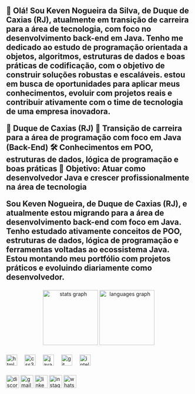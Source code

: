 <h2 align="left">👋 Olá! Sou Keven Nogueira da Silva, de Duque de Caxias (RJ), atualmente em transição de carreira para a área de tecnologia, com foco no desenvolvimento back-end em Java.
Tenho me dedicado ao estudo de programação orientada a objetos, algoritmos, estruturas de dados e boas práticas de codificação, com o objetivo de construir soluções robustas e escaláveis.
estou em busca de oportunidades para aplicar meus conhecimentos, evoluir com projetos reais e contribuir ativamente com o time de tecnologia de uma empresa inovadora.


📍 Duque de Caxias (RJ)
💼 Transição de carreira para a área de programação com foco em Java (Back-End)
🛠️ Conhecimentos em POO, estruturas de dados, lógica de programação e boas práticas
🎯 Objetivo: Atuar como desenvolvedor Java e crescer profissionalmente na área de tecnologia


Sou Keven Nogueira, de Duque de Caxias (RJ), e atualmente estou migrando para a área de desenvolvimento back-end com foco em Java.
Tenho estudado ativamente conceitos de POO, estruturas de dados, lógica de programação e ferramentas voltadas ao ecossistema Java.
Estou montando meu portfólio com projetos práticos e evoluindo diariamente como desenvolvedor.</h2>

###

<div align="center">
  <img src="https://github-readme-stats.vercel.app/api?username=Keven-Nogueira-da-Silva&hide_title=false&hide_rank=false&show_icons=true&include_all_commits=true&count_private=true&disable_animations=false&theme=dracula&locale=en&hide_border=false" height="150" alt="stats graph"  />
  <img src="https://github-readme-stats.vercel.app/api/top-langs?username=Keven-Nogueira-da-Silva&locale=en&hide_title=false&layout=compact&card_width=320&langs_count=5&theme=dracula&hide_border=false" height="150" alt="languages graph"  />
</div>

###

<img align="right" height="0" src=""  />

###

<div align="left">
  <img src="https://cdn.jsdelivr.net/gh/devicons/devicon/icons/html5/html5-original.svg" height="30" alt="html5 logo"  />
  <img width="12" />
  <img src="https://cdn.jsdelivr.net/gh/devicons/devicon/icons/css3/css3-original.svg" height="30" alt="css3 logo"  />
  <img width="12" />
  <img src="https://cdn.jsdelivr.net/gh/devicons/devicon/icons/java/java-original.svg" height="30" alt="java logo"  />
  <img width="12" />
  <img src="https://cdn.jsdelivr.net/gh/devicons/devicon/icons/git/git-original.svg" height="30" alt="git logo"  />
  <img width="12" />
  <img src="https://cdn.jsdelivr.net/gh/devicons/devicon/icons/intellij/intellij-original.svg" height="30" alt="intellij logo"  />
</div>

###

<div align="left">
  <img src="https://img.shields.io/static/v1?message=Discord&logo=discord&label=&color=7289DA&logoColor=white&labelColor=&style=for-the-badge" height="35" alt="discord logo"  />
  <img src="https://img.shields.io/static/v1?message=Gmail&logo=gmail&label=&color=D14836&logoColor=white&labelColor=&style=for-the-badge" height="35" alt="gmail logo"  />
  <img src="https://img.shields.io/static/v1?message=LinkedIn&logo=linkedin&label=&color=0077B5&logoColor=white&labelColor=&style=for-the-badge" height="35" alt="linkedin logo"  />
  <img src="https://img.shields.io/static/v1?message=Instagram&logo=instagram&label=&color=E4405F&logoColor=white&labelColor=&style=for-the-badge" height="35" alt="instagram logo"  />
  <img src="https://img.shields.io/static/v1?message=Whatsapp&logo=whatsapp&label=&color=25D366&logoColor=white&labelColor=&style=for-the-badge" height="35" alt="whatsapp logo"  />
</div>

###

<br clear="both">

###
